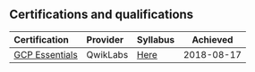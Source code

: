 ## Certifications and qualifications

| Certification | Provider | Syllabus | Achieved |
| :------------ | :------- | :--------| :------: |
| [GCP Essentials](https://qwiklabs.com/public_profiles/fa0e8d28-40f8-426d-9996-72183ee40853) | QwikLabs | [Here](https://qwiklabs.com/quests/23) | 2018-08-17 |
